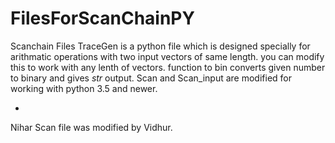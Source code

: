 # FilesForScanChainPY
Scanchain Files
TraceGen is a python file which is designed specially for arithmatic operations with two input vectors of same length.
you can modify this to work with any lenth of vectors. function to bin converts given number to binary and gives *str* output. 
Scan and Scan_input are modified for working with python 3.5 and newer.

-
Nihar
Scan file was modified by Vidhur.
